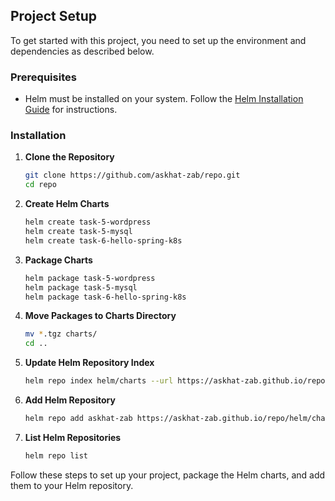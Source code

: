 ## Project Setup

To get started with this project, you need to set up the environment and dependencies as described below.

### Prerequisites

- Helm must be installed on your system. Follow the [Helm Installation Guide](https://helm.sh/docs/intro/install/) for instructions.

### Installation

1. **Clone the Repository**

   ```bash
   git clone https://github.com/askhat-zab/repo.git
   cd repo
   ```

2. **Create Helm Charts**

   ```bash
   helm create task-5-wordpress
   helm create task-5-mysql
   helm create task-6-hello-spring-k8s
   ```

3. **Package Charts**

   ```bash
   helm package task-5-wordpress
   helm package task-5-mysql
   helm package task-6-hello-spring-k8s
   ```

4. **Move Packages to Charts Directory**

   ```bash
   mv *.tgz charts/
   cd ..
   ```

5. **Update Helm Repository Index**

   ```bash
   helm repo index helm/charts --url https://askhat-zab.github.io/repo/helm/charts
   ```

6. **Add Helm Repository**

   ```bash
   helm repo add askhat-zab https://askhat-zab.github.io/repo/helm/charts
   ```

7. **List Helm Repositories**

   ```bash
   helm repo list
   ```

Follow these steps to set up your project, package the Helm charts, and add them to your Helm repository.
